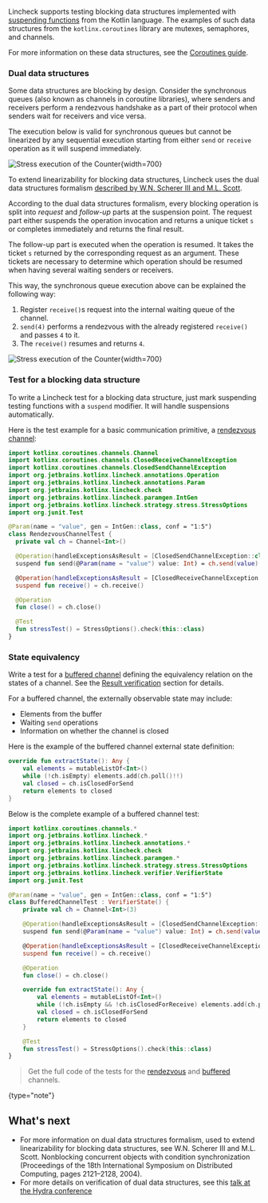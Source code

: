 [//]: # (title: Testing blocking data structures)

Lincheck supports testing blocking data structures implemented with [suspending functions](https://github.com/Kotlin/KEEP/blob/master/proposals/coroutines.md#coroutines-overview)
from the Kotlin language. The examples of such data structures from the `kotlinx.coroutines` library are mutexes, semaphores, and channels.

For more information on these data structures, see the [Coroutines guide](https://kotlinlang.org/docs/reference/coroutines/coroutines-guide.html).

### Dual data structures

Some data structures are blocking by design. Consider the synchronous queues (also known as channels in coroutine libraries),
where senders and receivers perform a rendezvous handshake as a part of their protocol when senders wait for receivers
and vice versa.

The execution below is valid for synchronous queues but cannot be linearized by any sequential execution starting from
either `send` or `receive` operation as it will suspend immediately.

![Stress execution of the Counter](channel.png){width=700}

To extend linearizability for blocking data structures, Lincheck uses the dual data structures formalism [described by W.N. Scherer III and M.L. Scott](#what-s-next).

According to the dual data structures formalism, every blocking operation is split into _request_ and _follow-up_ parts
at the suspension point. The request part either suspends the operation invocation and returns a unique ticket `s` or
completes immediately and returns the final result.

The follow-up part is executed when the operation is resumed. It takes the ticket `s` returned by the corresponding
request as an argument. These tickets are necessary to determine which operation should be resumed when having several
waiting senders or receivers.

This way, the synchronous queue execution above can be explained the following way:

1. Register `receive()`s request into the internal waiting queue of the channel.
2. `send(4)` performs a rendezvous with the already registered `receive()` and passes `4` to it.
3. The `receive()` resumes and returns `4`.

![Stress execution of the Counter](dual_ds.png){width=700}

### Test for a blocking data structure

To write a Lincheck test for a blocking data structure, just mark suspending testing functions with a `suspend` modifier.
It will handle suspensions automatically.

Here is the test example for a basic communication primitive, a [rendezvous channel](https://kotlin.github.io/kotlinx.coroutines/kotlinx-coroutines-core/kotlinx.coroutines.channels/-channel/index.html):

```kotlin
import kotlinx.coroutines.channels.Channel
import kotlinx.coroutines.channels.ClosedReceiveChannelException
import kotlinx.coroutines.channels.ClosedSendChannelException
import org.jetbrains.kotlinx.lincheck.annotations.Operation
import org.jetbrains.kotlinx.lincheck.annotations.Param
import org.jetbrains.kotlinx.lincheck.check
import org.jetbrains.kotlinx.lincheck.paramgen.IntGen
import org.jetbrains.kotlinx.lincheck.strategy.stress.StressOptions
import org.junit.Test

@Param(name = "value", gen = IntGen::class, conf = "1:5")
class RendezvousChannelTest {
  private val ch = Channel<Int>()

  @Operation(handleExceptionsAsResult = [ClosedSendChannelException::class])
  suspend fun send(@Param(name = "value") value: Int) = ch.send(value)

  @Operation(handleExceptionsAsResult = [ClosedReceiveChannelException::class])
  suspend fun receive() = ch.receive()

  @Operation
  fun close() = ch.close()

  @Test
  fun stressTest() = StressOptions().check(this::class)
}
```

### State equivalency

Write a test for a [buffered channel](https://kotlin.github.io/kotlinx.coroutines/kotlinx-coroutines-core/kotlinx.coroutines.channels/-channel/index.html)
defining the equivalency relation on the states of a channel.
See the [Result verification](verification.md) section for details.

For a buffered channel, the externally observable state may include:

* Elements from the buffer
* Waiting `send` operations
* Information on whether the channel is closed

Here is the example of the buffered channel external state definition:

```kotlin
override fun extractState(): Any {
    val elements = mutableListOf<Int>()
    while (!ch.isEmpty) elements.add(ch.poll()!!)
    val closed = ch.isClosedForSend
    return elements to closed
}
```

Below is the complete example of a buffered channel test:

```kotlin
import kotlinx.coroutines.channels.*
import org.jetbrains.kotlinx.lincheck.*
import org.jetbrains.kotlinx.lincheck.annotations.*
import org.jetbrains.kotlinx.lincheck.check
import org.jetbrains.kotlinx.lincheck.paramgen.*
import org.jetbrains.kotlinx.lincheck.strategy.stress.StressOptions
import org.jetbrains.kotlinx.lincheck.verifier.VerifierState
import org.junit.Test

@Param(name = "value", gen = IntGen::class, conf = "1:5")
class BufferedChannelTest : VerifierState() {
    private val ch = Channel<Int>(3)

    @Operation(handleExceptionsAsResult = [ClosedSendChannelException::class])
    suspend fun send(@Param(name = "value") value: Int) = ch.send(value)

    @Operation(handleExceptionsAsResult = [ClosedReceiveChannelException::class])
    suspend fun receive() = ch.receive()

    @Operation
    fun close() = ch.close()

    override fun extractState(): Any {
        val elements = mutableListOf<Int>()
        while (!ch.isEmpty && !ch.isClosedForReceive) elements.add(ch.poll()!!)
        val closed = ch.isClosedForSend
        return elements to closed
    }

    @Test
    fun stressTest() = StressOptions().check(this::class)
}
```

>Get the full code of the tests for the [rendezvous](https://github.com/Kotlin/kotlinx-lincheck/blob/guide/src/jvm/test/org/jetbrains/kotlinx/lincheck/test/guide/RendezvousChannelTest.kt)
> and [buffered](https://github.com/Kotlin/kotlinx-lincheck/blob/guide/src/jvm/test/org/jetbrains/kotlinx/lincheck/test/guide/BufferedChannelTest.kt) channels.
>
{type="note"}

## What's next

* For more information on dual data structures formalism, used to extend linearizability for blocking data structures, see
  W.N. Scherer III and M.L. Scott. Nonblocking concurrent objects with condition synchronization (Proceedings of the 18th
  International Symposium on Distributed Computing, pages 2121–2128, 2004).
* For more details on verification of dual data structures, see this [talk at the Hydra conference](https://nkoval.com/talks/#lincheck-hydra-2019)